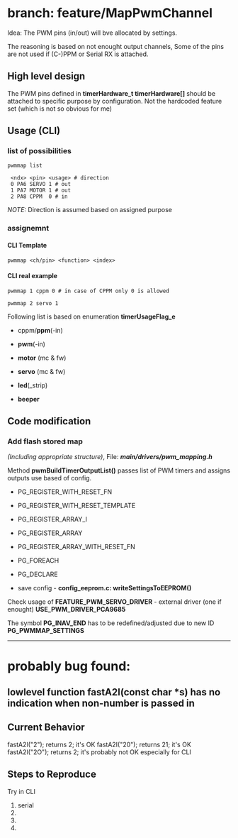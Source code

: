 # branch: feature/MapPwmChannel #

Idea: The PWM pins (in/out) will bve allocated by settings.

The reasoning is based on not enought output channels, 
Some of the pins are not used if (C-)PPM or Serial RX is attached.

## High level design

The PWM pins defined in **timerHardware_t timerHardware[]** should be attached to
specific purpose by configuration. Not the hardcoded feature set (which is not so obvious for me)

## Usage (CLI)


### list of possibilities

~~~
pwmmap list

 <ndx> <pin> <usage> # direction
 0 PA6 SERVO 1 # out
 1 PA7 MOTOR 1 # out
 2 PA8 CPPM  0 # in
~~~

*NOTE:* Direction is assumed based on assigned purpose

### assignemnt

#### CLI Template

~~~
pwmmap <ch/pin> <function> <index>
~~~

#### CLI real example

~~~
pwmmap 1 cppm 0 # in case of CPPM only 0 is allowed

pwmmap 2 servo 1
~~~

Following list is based on enumeration **timerUsageFlag_e**

 * cppm/**ppm**(-in)

 * **pwm**(-in)

 * **motor** (mc & fw)

 * **servo** (mc & fw)

 * **led**(_strip)

 * **beeper**


## Code modification

### Add flash stored map

*(Including appropriate structure)*, File: ***main/drivers/pwm_mapping.h***

Method **pwmBuildTimerOutputList()** passes list of PWM timers and assigns outputs use based of config.

 * PG_REGISTER_WITH_RESET_FN

 * PG_REGISTER_WITH_RESET_TEMPLATE

 * PG_REGISTER_ARRAY_I

 * PG_REGISTER_ARRAY

 * PG_REGISTER_ARRAY_WITH_RESET_FN

 * PG_FOREACH

 * PG_DECLARE

- save config - **config_eeprom.c: writeSettingsToEEPROM()**

 Check usage of **FEATURE_PWM_SERVO_DRIVER** - external driver (one if enought)
 **USE_PWM_DRIVER_PCA9685**

 The symbol **PG_INAV_END** has to be redefined/adjusted due to new ID **PG_PWMMAP_SETTINGS**




---
# probably bug found:
## lowlevel function fastA2I(const char *s) has no indication when non-number is passed in

## Current Behavior
fastA2I("2"); returns 2; it's OK
fastA2I("20"); returns 21; it's OK
fastA2I("2O"); returns 2; it's probably not OK especially for CLI

## Steps to Reproduce
Try in CLI
1.  serial 
2.
3.
4.
